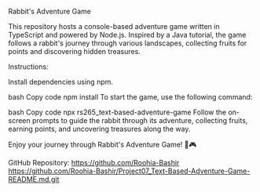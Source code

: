 Rabbit's Adventure Game

This repository hosts a console-based adventure game written in TypeScript and powered by Node.js. Inspired by a Java tutorial, the game follows a rabbit's journey through various landscapes, collecting fruits for points and discovering hidden treasures.

Instructions:

Install dependencies using npm.

bash
Copy code
npm install
To start the game, use the following command:

bash
Copy code
npx rs265_text-based-adventure-game
Follow the on-screen prompts to guide the rabbit through its adventure, collecting fruits, earning points, and uncovering treasures along the way.

Enjoy your journey through Rabbit's Adventure Game! 🐇🎮

GitHub Repository:
https://github.com/Roohia-Bashir
https://github.com/Roohia-Bashir/Project07_Text-Based-Adventure-Game-README.md.git